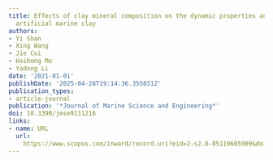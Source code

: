 ```yaml
---
title: Effects of clay mineral composition on the dynamic properties and fabric of
  artificial marine clay
authors:
- Yi Shan
- Xing Wang
- Jie Cui
- Haihong Mo
- Yadong Li
date: '2021-01-01'
publishDate: '2025-04-28T19:14:36.355031Z'
publication_types:
- article-journal
publication: '*Journal of Marine Science and Engineering*'
doi: 10.3390/jmse9111216
links:
- name: URL
  url: 
    https://www.scopus.com/inward/record.uri?eid=2-s2.0-85119605909&doi=10.3390%2fjmse9111216&partnerID=40&md5=ab28dd4dae1e99aaf106a35d99aacbe2
---
```


